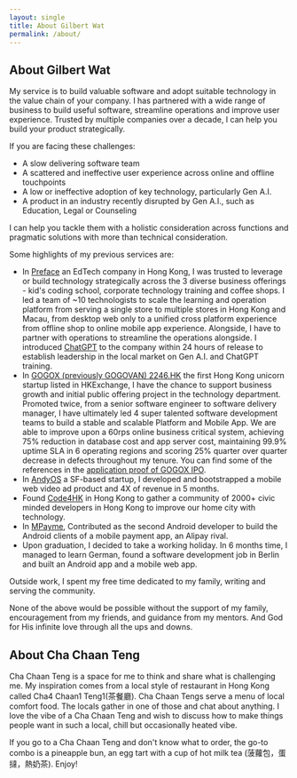 ```yaml
---
layout: single
title: About Gilbert Wat
permalink: /about/
---
```

## About Gilbert Wat

My service is to build valuable software and adopt suitable technology in the value chain of your company. I has partnered with a wide range of business to build useful software, streamline operations and improve user experience. Trusted by multiple companies over a decade, I can help you build your product strategically.

If you are facing these challenges:

- A slow delivering software team
- A scattered and ineffective user experience across online and offline touchpoints
- A low or ineffective adoption of key technology, particularly Gen A.I.
- A product in an industry recently disrupted by Gen A.I., such as Education, Legal or Counseling

I can help you tackle them with a holistic consideration across functions and pragmatic solutions with more than technical consideration.

Some highlights of my previous services are:

- In [Preface](https://www.preface.ai) an EdTech company in Hong Kong, I was trusted to leverage or build technology strategically across the 3 diverse business offerings - kid's coding school, corporate technology training and coffee shops. I led a team of ~10 technologists to scale the learning and operation platform from serving a single store to multiple stores in Hong Kong and Macau, from desktop web only to a unified cross platform experience from offline shop to online mobile app experience. Alongside, I have to partner with operations to streamline the operations alongside. I introduced [ChatGPT](https://chat.openai.com) to the company within 24 hours of release to establish leadership in the local market on Gen A.I. and ChatGPT training.
- In [GOGOX (previously GOGOVAN) 2246.HK](https://www.gogox.com) the first Hong Kong unicorn startup listed in HKExchange, I have the chance to support business growth and initial public offering project in the technology department. Promoted twice, from a senior software engineer to software delivery manager, I have ultimately led 4 super talented software development teams to build a stable and scalable Platform and Mobile App. We are able to improve upon a 60rps online business critical system, achieving 75% reduction in database cost and app server cost, maintaining 99.9% uptime SLA in 6 operating regions and scoring 25% quarter over quarter decrease in defects throughout my tenure. You can find some of the references in the [application proof of GOGOX IPO](https://www1.hkexnews.hk/listedco/listconews/sehk/2022/0624/sehk22042400132.pdf).
- In [AndyOS](https://www.andyroid.net) a SF-based startup, I developed and bootstrapped a mobile web video ad product and 4X of revenue in 5 months.
- Found [Code4HK](https://code4.hk) in Hong Kong to gather a community of 2000+ civic minded developers in Hong Kong to improve our home city with technology.
- In [MPayme](https://www.crunchbase.com/organization/mpayme), Contributed as the second Android developer to build the Android clients of a mobile payment app, an Alipay rival.
- Upon graduation, I decided to take a working holiday. In 6 months time, I managed to learn German, found a software development job in Berlin and built an Android app and a mobile web app.

Outside work, I spent my free time dedicated to my family, writing and serving the community.

None of the above would be possible without the support of my family, encouragement from my friends, and guidance from my mentors. And God for His infinite love through all the ups and downs.

## About Cha Chaan Teng

Cha Chaan Teng is a space for me to think and share what is challenging me. My inspiration comes from a local style of restaurant in Hong Kong called Cha4 Chaan1 Teng1(茶餐廳). Cha Chaan Tengs serve a menu of local comfort food. The locals gather in one of those and chat about anything. I love the vibe of a Cha Chaan Teng and wish to discuss how to make things people want in such a local, chill but occasionally heated vibe.

If you go to a Cha Chaan Teng and don't know what to order, the go-to combo is a pineapple bun, an egg tart with a cup of hot milk tea (菠蘿包，蛋撻，熱奶茶). Enjoy!

